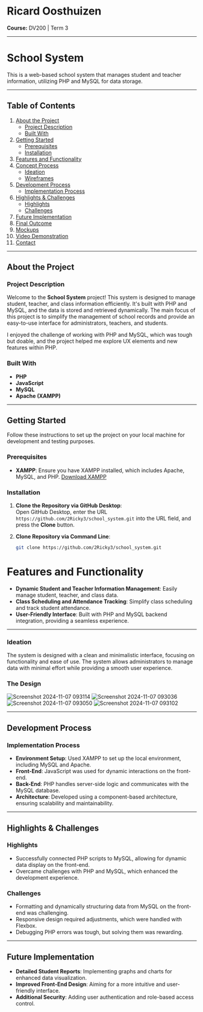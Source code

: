 # Ricard Oosthuizen  
**Course:** DV200 | Term 3

---

# School System

This is a web-based school system that manages student and teacher information, utilizing PHP and MySQL for data storage.

---

## Table of Contents
1. [About the Project](#about-the-project)
   - [Project Description](#project-description)
   - [Built With](#built-with)
2. [Getting Started](#getting-started)
   - [Prerequisites](#prerequisites)
   - [Installation](#installation)
3. [Features and Functionality](#features-and-functionality)
4. [Concept Process](#concept-process)
   - [Ideation](#ideation)
   - [Wireframes](#wireframes)
5. [Development Process](#development-process)
   - [Implementation Process](#implementation-process)
6. [Highlights & Challenges](#highlights--challenges)
   - [Highlights](#highlights)
   - [Challenges](#challenges)
7. [Future Implementation](#future-implementation)
8. [Final Outcome](#final-outcome)
9. [Mockups](#mockups)
10. [Video Demonstration](#video-demonstration)
11. [Contact](#contact)

---

## About the Project

### Project Description
Welcome to the **School System** project! This system is designed to manage student, teacher, and class information efficiently. It's built with PHP and MySQL, and the data is stored and retrieved dynamically. The main focus of this project is to simplify the management of school records and provide an easy-to-use interface for administrators, teachers, and students.  

I enjoyed the challenge of working with PHP and MySQL, which was tough but doable, and the project helped me explore UX elements and new features within PHP.

### Built With
- **PHP**
- **JavaScript**
- **MySQL**
- **Apache (XAMPP)**

---

## Getting Started

Follow these instructions to set up the project on your local machine for development and testing purposes.

### Prerequisites
- **XAMPP**: Ensure you have XAMPP installed, which includes Apache, MySQL, and PHP. [Download XAMPP](https://www.apachefriends.org/index.html)

### Installation
1. **Clone the Repository via GitHub Desktop**:  
   Open GitHub Desktop, enter the URL `https://github.com/2Ricky3/school_system.git` into the URL field, and press the **Clone** button.

2. **Clone Repository via Command Line**:
   ```bash
   git clone https://github.com/2Ricky3/school_system.git


# Features and Functionality

- **Dynamic Student and Teacher Information Management**: Easily manage student, teacher, and class data.
- **Class Scheduling and Attendance Tracking**: Simplify class scheduling and track student attendance.
- **User-Friendly Interface**: Built with PHP and MySQL backend integration, providing a seamless experience.

---

### Ideation
The system is designed with a clean and minimalistic interface, focusing on functionality and ease of use. The system allows administrators to manage data with minimal effort while providing a smooth user experience.

### The Design
![Screenshot 2024-11-07 093114](https://github.com/user-attachments/assets/bb70b5a3-eb6f-4e5f-b451-3f040dcee43d)
![Screenshot 2024-11-07 093036](https://github.com/user-attachments/assets/9fb8198b-90c8-44dc-8833-0ec7f5dfc6f3)
![Screenshot 2024-11-07 093050](https://github.com/user-attachments/assets/de47e7fc-a944-4a4c-84c1-57393cba0a90)
![Screenshot 2024-11-07 093102](https://github.com/user-attachments/assets/44736195-f3ee-4713-80c6-db8e0f5e30ae)

---

## Development Process

### Implementation Process
- **Environment Setup**: Used XAMPP to set up the local environment, including MySQL and Apache.
- **Front-End**: JavaScript was used for dynamic interactions on the front-end.
- **Back-End**: PHP handles server-side logic and communicates with the MySQL database.
- **Architecture**: Developed using a component-based architecture, ensuring scalability and maintainability.

---

## Highlights & Challenges

### Highlights
- Successfully connected PHP scripts to MySQL, allowing for dynamic data display on the front-end.
- Overcame challenges with PHP and MySQL, which enhanced the development experience.

### Challenges
- Formatting and dynamically structuring data from MySQL on the front-end was challenging.
- Responsive design required adjustments, which were handled with Flexbox.
- Debugging PHP errors was tough, but solving them was rewarding.

---

## Future Implementation

- **Detailed Student Reports**: Implementing graphs and charts for enhanced data visualization.
- **Improved Front-End Design**: Aiming for a more intuitive and user-friendly interface.
- **Additional Security**: Adding user authentication and role-based access control.


